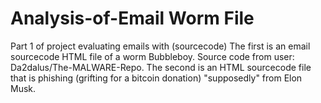 # Analysis-of-Email Worm File
Part 1 of project evaluating emails with (sourcecode) The first is an email sourcecode HTML file of a worm Bubbleboy. Source code from user: Da2dalus/The-MALWARE-Repo.
The second is an HTML sourcecode file that is phishing (grifting for a bitcoin donation) "supposedly" from Elon Musk. 
